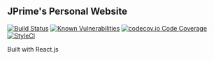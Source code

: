 ## JPrime's Personal Website 
[![Build Status](https://travis-ci.org/JoshuaTPritchett/joshuatpritchett.github.io.svg?branch=real-master)](https://travis-ci.org/JoshuaTPritchett/joshuatpritchett.github.io)
[![Known Vulnerabilities](https://snyk.io/test/github/JoshuaTPritchett/joshuatpritchett.github.io/badge.svg?targetFile=web/package.json)](https://snyk.io/test/github/JoshuaTPritchett/joshuatpritchett.github.io?targetFile=web/package.json)
[![codecov.io Code Coverage](https://img.shields.io/codecov/c/github/JoshuaTPritchett/joshuatpritchett.github.io.svg)](https://codecov.io/github/JoshuaTPritchett/joshuatpritchett.github.io?branch=real-master)
[![StyleCI](https://github.styleci.io/repos/168992459/shield?style=flat&branch=real-master)](https://github.styleci.io/repos/168992459)

Built with React.js
